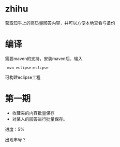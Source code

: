 # zhihu
获取知乎上的高质量回答内容，并可以方便本地查看与备份

# 编译
需要maven的支持，安装maven后，输入

``` mvn eclipse:eclipse```

可构建eclipse工程

# 第一期
* 收藏夹的内容批量保存
* 对某人的回答进行批量保存。

进度：5%

出现串号？
